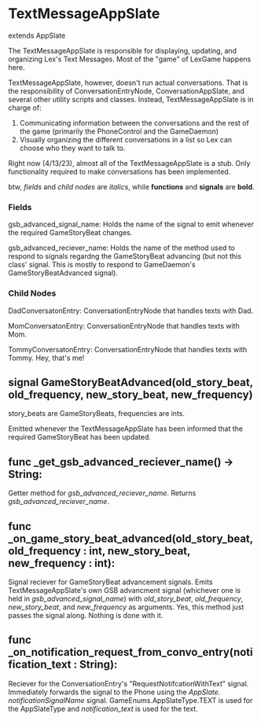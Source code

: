 # TextMessageAppSlate
extends AppSlate

The TextMessageAppSlate is responsible for displaying, updating, and organizing Lex's Text Messages. Most of the "game" of LexGame happens here.

TextMessageAppSlate, however, doesn't run actual conversations. That is the responsibility of ConversationEntryNode, ConversationAppSlate, and several other utility scripts and classes. Instead, TextMessageAppSlate is in charge of:
1. Communicating information between the conversations and the rest of the game (primarily the PhoneControl and the GameDaemon)
2. Visually organizing the different conversations in a list so Lex can choose who they want to talk to.

Right now (4/13/23), almost all of the TextMessageAppSlate is a stub. Only functionality required to make conversations has been implemented.

btw, _fields_ and _child nodes_ are _italics_, while **functions** and **signals** are **bold**.

### Fields
gsb_advanced_signal_name: Holds the name of the signal to emit whenever the required GameStoryBeat changes.

gsb_advanced_reciever_name: Holds the name of the method used to respond to signals regardng the GameStoryBeat advancing (but not this class' signal. This is mostly to respond to GameDaemon's GameStoryBeatAdvanced signal).

### Child Nodes
DadConversatonEntry: ConversationEntryNode that handles texts with Dad.

MomConversatonEntry: ConversationEntryNode that handles texts with Mom.

TommyConversatonEntry: ConversationEntryNode that handles texts with Tommy. Hey, that's me!

## signal GameStoryBeatAdvanced(old_story_beat, old_frequency, new_story_beat, new_frequency)
story_beats are GameStoryBeats, frequencies are ints.

Emitted whenever the TextMessageAppSlate has been informed that the required GameStoryBeat has been updated.

## func _get_gsb_advanced_reciever_name() -> String:
Getter method for _gsb_advanced_reciever_name_. Returns _gsb_advanced_reciever_name_.

## func _on_game_story_beat_advanced(old_story_beat, old_frequency : int, new_story_beat, new_frequency : int):
Signal reciever for GameStoryBeat advancement signals. Emits TextMessageAppSlate's own GSB advancment signal (whichever one is held in _gsb_advanced_signal_name_) with _old_story_beat_, _old_frequency_, _new_story_beat_, and _new_frequency_ as arguments. Yes, this method just passes the signal along. Nothing is done with it.

## func _on_notification_request_from_convo_entry(notification_text : String):
Reciever for the ConversationEntry's "RequestNotifcationWithText" signal. Immediately forwards the signal to the Phone using the _AppSlate. notificationSignalName_ signal. GameEnums.AppSlateType.TEXT is used for the AppSlateType and _notification_text_ is used for the text.